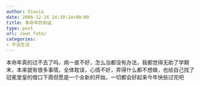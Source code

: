 ```yaml
---
author: Xiaxia
date: 2006-12-16 14:39:14+00:00
title: 本命年的命运
type: post
url: /own_fate/
categories:
- 平淡生活
---
```


本命年真的过不去了吗，病一直不好，怎么治都没有办法，我都觉得无助了学期末，本来就有很多事情，全体耽误，心情不好，弄得什么都不想做，也给自己找了冠冕堂皇的借口下周但愿是一个全新的开始，一切都会好起来今年快些过完吧
